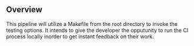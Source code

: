## Overview
This pipeline will utilize a Makefile from the root directory to invoke the testing options. It intends to give the developer the opputunity to run the CI process locally inorder to get instant feedback on their work.
